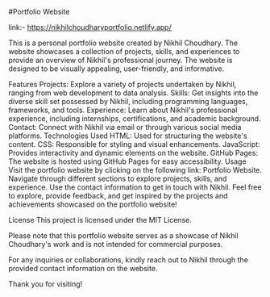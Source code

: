 #Portfolio Website

link:- https://nikhilchoudharyportfolio.netlify.app/


This is a personal portfolio website created by Nikhil Choudhary. The website showcases a collection of projects, skills, and experiences to provide an overview of Nikhil's professional journey. The website is designed to be visually appealing, user-friendly, and informative.

Features
Projects: Explore a variety of projects undertaken by Nikhil, ranging from web development to data analysis.
Skills: Get insights into the diverse skill set possessed by Nikhil, including programming languages, frameworks, and tools.
Experience: Learn about Nikhil's professional experience, including internships, certifications, and academic background.
Contact: Connect with Nikhil via email or through various social media platforms.
Technologies Used
HTML: Used for structuring the website's content.
CSS: Responsible for styling and visual enhancements.
JavaScript: Provides interactivity and dynamic elements on the website.
GitHub Pages: The website is hosted using GitHub Pages for easy accessibility.
Usage
Visit the portfolio website by clicking on the following link: Portfolio Website.
Navigate through different sections to explore projects, skills, and experience.
Use the contact information to get in touch with Nikhil.
Feel free to explore, provide feedback, and get inspired by the projects and achievements showcased on the portfolio website!

License
This project is licensed under the MIT License.

Please note that this portfolio website serves as a showcase of Nikhil Choudhary's work and is not intended for commercial purposes.

For any inquiries or collaborations, kindly reach out to Nikhil through the provided contact information on the website.

Thank you for visiting!
